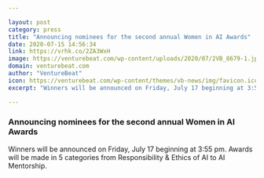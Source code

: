 ```yaml
---

layout: post
category: press
title: "Announcing nominees for the second annual Women in AI Awards"
date: 2020-07-15 14:56:34
link: https://vrhk.co/2ZA3WxH
image: https://venturebeat.com/wp-content/uploads/2020/07/2VB_8679-1.jpg?w=1200&strip=all
domain: venturebeat.com
author: "VentureBeat"
icon: https://venturebeat.com/wp-content/themes/vb-news/img/favicon.ico
excerpt: "Winners will be announced on Friday, July 17 beginning at 3:55 pm. Awards will be made in 5 categories from Responsibility &amp; Ethics of AI to AI Mentorship."

---
```


### Announcing nominees for the second annual Women in AI Awards

Winners will be announced on Friday, July 17 beginning at 3:55 pm. Awards will be made in 5 categories from Responsibility &amp; Ethics of AI to AI Mentorship.